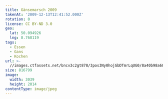 ```yaml
---
title: Gänsemarsch 2009
takenAt: '2009-12-13T12:41:52.000Z'
rotation: 0
license: CC BY-ND 3.0
geo:
  lat: 50.094926
  lng: 8.768119
tags:
  - Essen
  - Gans
  - Kochen
url: >-
  //images.ctfassets.net/bncv3c2gt878/3pos3Ny0hojGbDTmrLqUG0/8a40b98a68537a82f9e8649598654c7d/gnsemarsch-2009_4348023439_o
size: 816799
image:
  width: 3039
  height: 2014
contentType: image/jpeg
---
```


